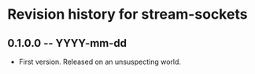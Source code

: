 # Revision history for stream-sockets

## 0.1.0.0 -- YYYY-mm-dd

* First version. Released on an unsuspecting world.
